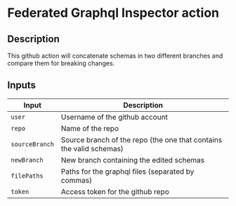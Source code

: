 # Federated Graphql Inspector action
## Description
This github action will concatenate schemas in two different branches and compare them for breaking changes.

## Inputs
  Input         | Description   |
| ------------- | ------------- |
| `user`  | Username of the github account  |
| `repo`  | Name of the repo  |
| `sourceBranch`  | Source branch of the repo (the one that contains the valid schemas) |
| `newBranch`  | New branch containing the edited schemas |
| `filePaths`  | Paths for the graphql files (separated by commas) |
| `token`  | Access token for the github repo |
